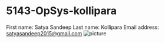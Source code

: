 # 5143-OpSys-kollipara
First name: Satya Sandeep
Last name: Kollipara
Email address: satyasandeep2015@gmail.com
![picture](https://scontent-dfw1-1.xx.fbcdn.net/hphotos-xta1/v/t1.0-9/10885301_854595591229999_1344790932720656638_n.jpg?oh=d90ab34fb93c41ebc6f04445ff864117&oe=573A5AED)
